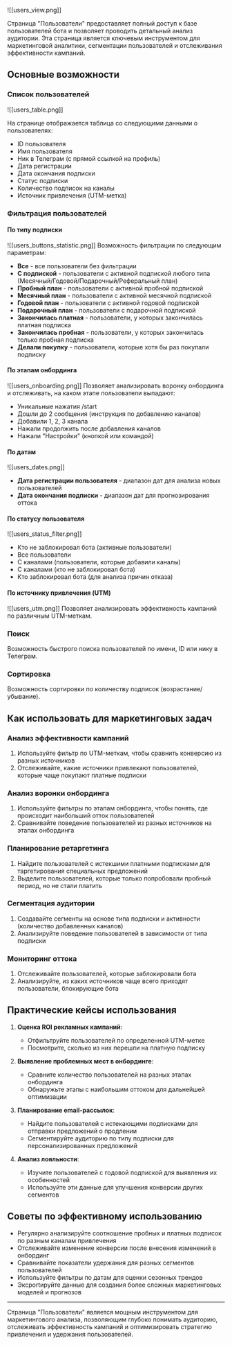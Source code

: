 ![[users_view.png]]

Страница "Пользователи" предоставляет полный доступ к базе пользователей бота и позволяет проводить детальный анализ аудитории. Эта страница является ключевым инструментом для маркетинговой аналитики, сегментации пользователей и отслеживания эффективности кампаний.

## Основные возможности

### Список пользователей

![[users_table.png]]

На странице отображается таблица со следующими данными о пользователях:
- ID пользователя
- Имя пользователя
- Ник в Телеграм (с прямой ссылкой на профиль)
- Дата регистрации
- Дата окончания подписки
- Статус подписки
- Количество подписок на каналы
- Источник привлечения (UTM-метка)

### Фильтрация пользователей

#### По типу подписки

![[users_buttons_statistic.png]]
Возможность фильтрации по следующим параметрам:
- **Все** - все пользователи без фильтрации
- **С подпиской** - пользователи с активной подпиской любого типа (Месячный/Годовой/Подарочный/Реферальный план)
- **Пробный план** - пользователи с активной пробной подпиской
- **Месячный план** - пользователи с активной месячной подпиской
- **Годовой план** - пользователи с активной годовой подпиской
- **Подарочный план** - пользователи с подарочной подпиской
- **Закончилась платная** - пользователи, у которых закончилась платная подписка
- **Закончилась пробная** - пользователи, у которых закончилась только пробная подписка
- **Делали покупку** - пользователи, которые хотя бы раз покупали подписку

#### По этапам онбординга

![[users_onboarding.png]]
Позволяет анализировать воронку онбординга и отслеживать, на каком этапе пользователи выпадают:
- Уникальные нажатия /start
- Дошли до 2 сообщения (инструкция по добавлению каналов)
- Добавили 1, 2, 3 канала
- Нажали продолжить после добавления каналов
- Нажали "Настройки" (кнопкой или командой)

#### По датам

![[users_dates.png]]
- **Дата регистрации пользователя** - диапазон дат для анализа новых пользователей
- **Дата окончания подписки** - диапазон дат для прогнозирования оттока

#### По статусу пользователя

![[users_status_filter.png]]
- Кто не заблокировал бота (активные пользователи)
- Все пользователи
- С каналами (пользователи, которые добавили каналы)
- С каналами (кто не заблокировал бота)
- Кто заблокировал бота (для анализа причин отказа)

#### По источнику привлечения (UTM)

![[users_utm.png]]
Позволяет анализировать эффективность кампаний по различным UTM-меткам.

### Поиск
Возможность быстрого поиска пользователей по имени, ID или нику в Телеграм.

### Сортировка
Возможность сортировки по количеству подписок (возрастание/убывание).

## Как использовать для маркетинговых задач

### Анализ эффективности кампаний
1. Используйте фильтр по UTM-меткам, чтобы сравнить конверсию из разных источников
2. Отслеживайте, какие источники привлекают пользователей, которые чаще покупают платные подписки

### Анализ воронки онбординга
1. Используйте фильтры по этапам онбординга, чтобы понять, где происходит наибольший отток пользователей
2. Сравнивайте поведение пользователей из разных источников на этапах онбординга

### Планирование ретаргетинга
1. Найдите пользователей с истекшими платными подписками для таргетирования специальных предложений
2. Выделите пользователей, которые только попробовали пробный период, но не стали платить

### Сегментация аудитории
1. Создавайте сегменты на основе типа подписки и активности (количество добавленных каналов)
2. Анализируйте поведение пользователей в зависимости от типа подписки

### Мониторинг оттока
1. Отслеживайте пользователей, которые заблокировали бота
2. Анализируйте, из каких источников чаще всего приходят пользователи, блокирующие бота

## Практические кейсы использования

1. **Оценка ROI рекламных кампаний**:
   - Отфильтруйте пользователей по определенной UTM-метке
   - Посмотрите, сколько из них перешли на платную подписку

2. **Выявление проблемных мест в онбординге**:
   - Сравните количество пользователей на разных этапах онбординга
   - Обнаружьте этапы с наибольшим оттоком для дальнейшей оптимизации

3. **Планирование email-рассылок**:
   - Найдите пользователей с истекающими подписками для отправки предложений о продлении
   - Сегментируйте аудиторию по типу подписки для персонализированных предложений

4. **Анализ лояльности**:
   - Изучите пользователей с годовой подпиской для выявления их особенностей
   - Используйте эти данные для улучшения конверсии других сегментов

## Советы по эффективному использованию

- Регулярно анализируйте соотношение пробных и платных подписок по разным каналам привлечения
- Отслеживайте изменение конверсии после внесения изменений в онбординг
- Сравнивайте показатели удержания для разных сегментов пользователей
- Используйте фильтры по датам для оценки сезонных трендов
- Эксportируйте данные для создания более сложных маркетинговых моделей и прогнозов

---

Страница "Пользователи" является мощным инструментом для маркетингового анализа, позволяющим глубоко понимать аудиторию, отслеживать эффективность кампаний и оптимизировать стратегию привлечения и удержания пользователей.
